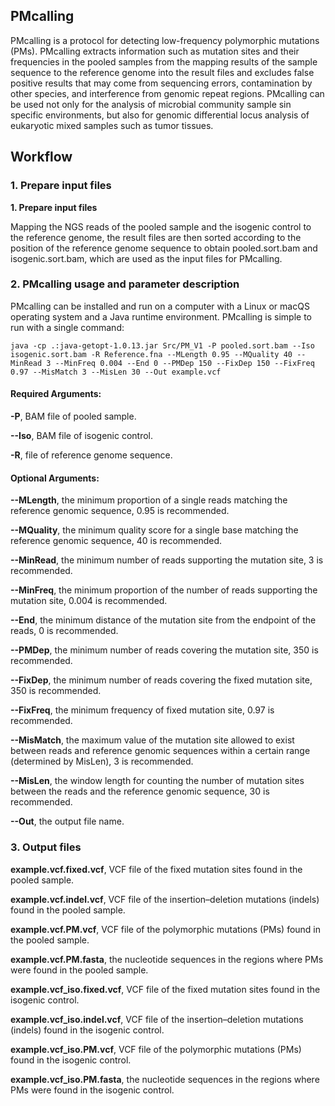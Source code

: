 ## PMcalling

PMcalling is a protocol for detecting low-frequency polymorphic mutations (PMs).
PMcalling extracts information such as mutation sites and their frequencies in the pooled samples from the mapping results of the sample sequence to the reference genome into the result files and excludes false positive results that may come from sequencing errors, contamination by other species, and interference from genomic repeat regions. PMcalling can be used not only for the analysis of microbial community sample sin specific environments, but also for genomic differential locus analysis of eukaryotic mixed samples such as tumor tissues.

## Workflow

### 1. Prepare input files

**1. Prepare input files**

Mapping the NGS reads of the pooled sample and the isogenic control to the reference genome, the result files are then sorted according to the position of the reference genome sequence to obtain pooled.sort.bam and isogenic.sort.bam, which are used as the input files for PMcalling.

### **2. PMcalling usage and parameter description** 

PMcalling can be installed and run on a computer with a Linux or macQS operating system and a Java runtime environment. PMcalling is simple to run with a single command: 

```
java -cp .:java-getopt-1.0.13.jar Src/PM_V1 -P pooled.sort.bam --Iso isogenic.sort.bam -R Reference.fna --MLength 0.95 --MQuality 40 --MinRead 3 --MinFreq 0.004 --End 0 --PMDep 150 --FixDep 150 --FixFreq 0.97 --MisMatch 3 --MisLen 30 --Out example.vcf
```

#### Required Arguments:

**-P**, BAM file of pooled sample.

**--Iso**, BAM file of isogenic control. 

**-R**, file of reference genome sequence. 

#### Optional Arguments:

**--MLength**, the minimum proportion of a single reads matching the reference genomic sequence, 0.95 is recommended. 

**--MQuality**, the minimum quality score for a single base matching the reference genomic sequence, 40 is recommended. 

**--MinRead**, the minimum number of reads supporting the mutation site, 3 is recommended. 

**--MinFreq**, the minimum proportion of the number of reads supporting the mutation site, 0.004 is recommended. 

**--End**, the minimum distance of the mutation site from the endpoint of the reads, 0 is recommended. 

**--PMDep**, the minimum number of reads covering the mutation site, 350 is recommended. 

**--FixDep**, the minimum number of reads covering the fixed mutation site, 350 is recommended. 

**--FixFreq**, the minimum frequency of fixed mutation site, 0.97 is recommended. 

**--MisMatch**, the maximum value of the mutation site allowed to exist between reads and reference genomic sequences within a certain range (determined by MisLen), 3 is recommended. 

**--MisLen**, the window length for counting the number of mutation sites between the reads and the reference genomic sequence, 30 is recommended. 

**--Out**, the output file name.

### **3. Output files**

**example.vcf.fixed.vcf**, VCF file of the fixed mutation sites found in the pooled sample.

**example.vcf.indel.vcf**, VCF file of the insertion–deletion mutations (indels) found in the pooled sample.

**example.vcf.PM.vcf**, VCF file of the polymorphic mutations (PMs) found in the pooled sample.

**example.vcf.PM.fasta**, the nucleotide sequences in the regions where PMs were found in the pooled sample.

 

**example.vcf_iso.fixed.vcf**, VCF file of the fixed mutation sites found in the isogenic control.

**example.vcf_iso.indel.vcf**, VCF file of the insertion–deletion mutations (indels) found in the isogenic control.

**example.vcf_iso.PM.vcf**, VCF file of the polymorphic mutations (PMs) found in the isogenic control.

**example.vcf_iso.PM.fasta**, the nucleotide sequences in the regions where PMs were found in the isogenic control.
